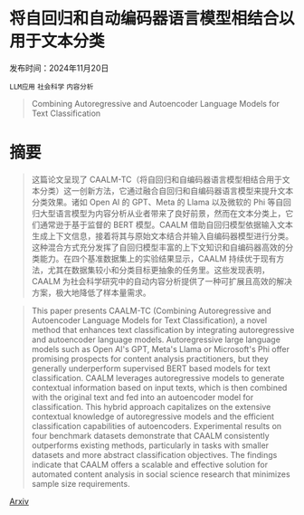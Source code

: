 # 将自回归和自动编码器语言模型相结合以用于文本分类

发布时间：2024年11月20日

`LLM应用` `社会科学` `内容分析`

> Combining Autoregressive and Autoencoder Language Models for Text Classification

# 摘要

> 这篇论文呈现了 CAALM-TC（将自回归和自编码器语言模型相结合用于文本分类）这一创新方法，它通过融合自回归和自编码器语言模型来提升文本分类效果。诸如 Open AI 的 GPT、Meta 的 Llama 以及微软的 Phi 等自回归大型语言模型为内容分析从业者带来了良好前景，然而在文本分类上，它们通常逊于基于监督的 BERT 模型。CAALM 借助自回归模型依据输入文本生成上下文信息，接着将其与原始文本结合并输入自编码器模型进行分类。这种混合方式充分发挥了自回归模型丰富的上下文知识和自编码器高效的分类能力。在四个基准数据集上的实验结果显示，CAALM 持续优于现有方法，尤其在数据集较小和分类目标更抽象的任务里。这些发现表明，CAALM 为社会科学研究中的自动内容分析提供了一种可扩展且高效的解决方案，极大地降低了样本量需求。

> This paper presents CAALM-TC (Combining Autoregressive and Autoencoder Language Models for Text Classification), a novel method that enhances text classification by integrating autoregressive and autoencoder language models. Autoregressive large language models such as Open AI's GPT, Meta's Llama or Microsoft's Phi offer promising prospects for content analysis practitioners, but they generally underperform supervised BERT based models for text classification. CAALM leverages autoregressive models to generate contextual information based on input texts, which is then combined with the original text and fed into an autoencoder model for classification. This hybrid approach capitalizes on the extensive contextual knowledge of autoregressive models and the efficient classification capabilities of autoencoders. Experimental results on four benchmark datasets demonstrate that CAALM consistently outperforms existing methods, particularly in tasks with smaller datasets and more abstract classification objectives. The findings indicate that CAALM offers a scalable and effective solution for automated content analysis in social science research that minimizes sample size requirements.

[Arxiv](https://arxiv.org/abs/2411.13282)